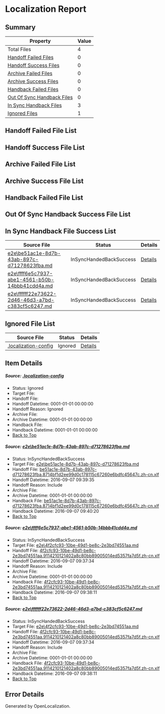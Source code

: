 # <a name='report-top'></a> Localization Report

## Summary
 Property | Value 
 -------- | ----- 
 Total Files | 4
[ Handoff Failed Files ](#handoff-failed-list)| 0
[ Handoff Success Files ](#handoff-success-list)| 0
[ Archive Failed Files ](#archive-failed-list)| 0
[ Archive Success Files ](#archive-success-list)| 0
[ Handback Failed Files ](#handback-failed-list)| 0
[ Out Of Sync Handback Files ](#outofsync-handback-success-list)| 0
[ In Sync Handback Files ](#insync-handback-success-list)| 3
[ Ignored Files ](#ignored-list)| 1

## <a name='handoff-failed-list'></a> Handoff Failed File List

## <a name='handoff-success-list'></a> Handoff Success File List

## <a name='archive-failed-list'></a> Archive Failed File List

## <a name='archive-success-list'></a> Archive Success File List

## <a name='handback-failed-list'></a> Handback Failed File List

## <a name='outofsync-handback-success-list'></a> Out Of Sync Handback Success File List

## <a name='insync-handback-success-list'></a> In Sync Handback File Success List
 Source File | Status | Details 
 ----------- | ------ | ------- 
 [e2e\be51ac1e-8d7b-43ab-897c-d71278623fba.md](https://github.com/OpenLocalizationTestOrg/ol-test0/blob/768e452f2a4698648a76e89f7fcd9fc0d86edf7b/e2e/be51ac1e-8d7b-43ab-897c-d71278623fba.md) | InSyncHandedBackSuccess | [Details](#947cc73e611fa44aa77de1c73324d1eef997d41b1)
 [e2e\ffff6e5c7937-abe1-4561-b50b-14bbb41cdd4a.md](https://github.com/OpenLocalizationTestOrg/ol-test0/blob/63fc174e8d3e208ae90306bc8635ec2207029a58/e2e/ffff6e5c7937-abe1-4561-b50b-14bbb41cdd4a.md) | InSyncHandedBackSuccess | [Details](#e6ba51bd7e2cb986bf4f84eb9debe214b2f8d89b2)
 [e2e\ffffff22e73622-2d46-46d3-a7bd-c383cf5c6247.md](https://github.com/OpenLocalizationTestOrg/ol-test0/blob/768e452f2a4698648a76e89f7fcd9fc0d86edf7b/e2e/ffffff22e73622-2d46-46d3-a7bd-c383cf5c6247.md) | InSyncHandedBackSuccess | [Details](#e6ba51bd7e2cb986bf4f84eb9debe214b2f8d89b3)

## <a name='ignored-list'></a> Ignored File List
 Source File | Status | Details 
 ----------- | ------ | ------- 
 [.localization-config](https://github.com/OpenLocalizationTestOrg/ol-test0/blob/768e452f2a4698648a76e89f7fcd9fc0d86edf7b/.localization-config) | Ignored | [Details](#3d4f252ac210baf56311d7e97dcc2db10974dbd20)

## Item Details
##### <a name='3d4f252ac210baf56311d7e97dcc2db10974dbd20'></a> Source: [.localization-config](https://github.com/OpenLocalizationTestOrg/ol-test0/blob/768e452f2a4698648a76e89f7fcd9fc0d86edf7b/.localization-config)
* Status: Ignored
* Target File: 
* Handoff File: 
* Handoff Datetime: 0001-01-01 00:00:00
* Handoff Reason: Ignored
* Archive File: 
* Archive Datetime: 0001-01-01 00:00:00
* Handback File: 
* Handback Datetime: 0001-01-01 00:00:00
* [Back to Top](#report-top)

##### <a name='947cc73e611fa44aa77de1c73324d1eef997d41b1'></a> Source: [e2e\be51ac1e-8d7b-43ab-897c-d71278623fba.md](https://github.com/OpenLocalizationTestOrg/ol-test0/blob/768e452f2a4698648a76e89f7fcd9fc0d86edf7b/e2e/be51ac1e-8d7b-43ab-897c-d71278623fba.md)
* Status: InSyncHandedBackSuccess
* Target File: [e2e\be51ac1e-8d7b-43ab-897c-d71278623fba.md](https://github.com/OpenLocalizationTestOrg/ol-test0-zhcn/blob/e2a77ffd0d019f86ed9e977039ff639f17c26f78/e2e/be51ac1e-8d7b-43ab-897c-d71278623fba.md)
* Handoff File: [be51ac1e-8d7b-43ab-897c-d71278623fba.8714bf1d2ee99d0c178115c67260e6bdfc45647c.zh-cn.xlf](https://github.com/OpenLocalizationTestOrg/ol-test0-handoff/blob/0538718f298d3298e77d6d02ba5afca4a254f68d/ol-handoff/OpenLocalizationTestOrg/ol-test0-zhcn/ci/ht/be51ac1e-8d7b-43ab-897c-d71278623fba.8714bf1d2ee99d0c178115c67260e6bdfc45647c.zh-cn.xlf)
* Handoff Datetime: 2016-09-07 09:39:35
* Handoff Reason: Include
* Archive File: 
* Archive Datetime: 0001-01-01 00:00:00
* Handback File: [be51ac1e-8d7b-43ab-897c-d71278623fba.8714bf1d2ee99d0c178115c67260e6bdfc45647c.zh-cn.xlf](https://github.com/OpenLocalizationTestOrg/ol-test0-handback/blob/a048d314b37828c5b9e1da72e175a5c063db5302/ol-handback/OpenLocalizationTestOrg/ol-test0-zhcn/ci/ht/be51ac1e-8d7b-43ab-897c-d71278623fba.8714bf1d2ee99d0c178115c67260e6bdfc45647c.zh-cn.xlf)
* Handback Datetime: 2016-09-07 09:40:20
* [Back to Top](#report-top)

##### <a name='e6ba51bd7e2cb986bf4f84eb9debe214b2f8d89b2'></a> Source: [e2e\ffff6e5c7937-abe1-4561-b50b-14bbb41cdd4a.md](https://github.com/OpenLocalizationTestOrg/ol-test0/blob/63fc174e8d3e208ae90306bc8635ec2207029a58/e2e/ffff6e5c7937-abe1-4561-b50b-14bbb41cdd4a.md)
* Status: InSyncHandedBackSuccess
* Target File: [e2e\4f2cfc93-10be-49d1-be8c-2e3bd74551aa.md](https://github.com/OpenLocalizationTestOrg/ol-test0-zhcn/blob/0af7cbc9904bcd13976c19a4486839e9a7f76d91/e2e/4f2cfc93-10be-49d1-be8c-2e3bd74551aa.md)
* Handoff File: [4f2cfc93-10be-49d1-be8c-2e3bd74551aa.9114210121402a8c80bb89005014ed5357fa7d5f.zh-cn.xlf](https://github.com/OpenLocalizationTestOrg/ol-test0-handoff/blob/271bf29092a4cdb12ce671584b41f37bef31606f/ol-handoff/OpenLocalizationTestOrg/ol-test0-zhcn/ci/ht/4f2cfc93-10be-49d1-be8c-2e3bd74551aa.9114210121402a8c80bb89005014ed5357fa7d5f.zh-cn.xlf)
* Handoff Datetime: 2016-09-07 09:37:34
* Handoff Reason: Include
* Archive File: 
* Archive Datetime: 0001-01-01 00:00:00
* Handback File: [4f2cfc93-10be-49d1-be8c-2e3bd74551aa.9114210121402a8c80bb89005014ed5357fa7d5f.zh-cn.xlf](https://github.com/OpenLocalizationTestOrg/ol-test0-handback/blob/e6c4d12d087dc80b28cdafe1845462bf31c4ba5b/ol-handback/OpenLocalizationTestOrg/ol-test0-zhcn/ci/ht/4f2cfc93-10be-49d1-be8c-2e3bd74551aa.9114210121402a8c80bb89005014ed5357fa7d5f.zh-cn.xlf)
* Handback Datetime: 2016-09-07 09:38:11
* [Back to Top](#report-top)

##### <a name='e6ba51bd7e2cb986bf4f84eb9debe214b2f8d89b3'></a> Source: [e2e\ffffff22e73622-2d46-46d3-a7bd-c383cf5c6247.md](https://github.com/OpenLocalizationTestOrg/ol-test0/blob/768e452f2a4698648a76e89f7fcd9fc0d86edf7b/e2e/ffffff22e73622-2d46-46d3-a7bd-c383cf5c6247.md)
* Status: InSyncHandedBackSuccess
* Target File: [e2e\4f2cfc93-10be-49d1-be8c-2e3bd74551aa.md](https://github.com/OpenLocalizationTestOrg/ol-test0-zhcn/blob/0af7cbc9904bcd13976c19a4486839e9a7f76d91/e2e/4f2cfc93-10be-49d1-be8c-2e3bd74551aa.md)
* Handoff File: [4f2cfc93-10be-49d1-be8c-2e3bd74551aa.9114210121402a8c80bb89005014ed5357fa7d5f.zh-cn.xlf](https://github.com/OpenLocalizationTestOrg/ol-test0-handoff/blob/271bf29092a4cdb12ce671584b41f37bef31606f/ol-handoff/OpenLocalizationTestOrg/ol-test0-zhcn/ci/ht/4f2cfc93-10be-49d1-be8c-2e3bd74551aa.9114210121402a8c80bb89005014ed5357fa7d5f.zh-cn.xlf)
* Handoff Datetime: 2016-09-07 09:37:34
* Handoff Reason: Include
* Archive File: 
* Archive Datetime: 0001-01-01 00:00:00
* Handback File: [4f2cfc93-10be-49d1-be8c-2e3bd74551aa.9114210121402a8c80bb89005014ed5357fa7d5f.zh-cn.xlf](https://github.com/OpenLocalizationTestOrg/ol-test0-handback/blob/e6c4d12d087dc80b28cdafe1845462bf31c4ba5b/ol-handback/OpenLocalizationTestOrg/ol-test0-zhcn/ci/ht/4f2cfc93-10be-49d1-be8c-2e3bd74551aa.9114210121402a8c80bb89005014ed5357fa7d5f.zh-cn.xlf)
* Handback Datetime: 2016-09-07 09:38:11
* [Back to Top](#report-top)


## Error Details

Generated by OpenLocalization.
